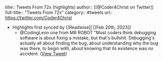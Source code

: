 title:: Tweets From 72x (highlights)
author:: [[@Coder4Christ on Twitter]]
full-title:: "Tweets From 72x"
category:: #tweets
url:: https://twitter.com/Coder4Christ

- Highlights first synced by [[Readwise]] [[Feb 20th, 2023]]
	- @CodingLeon one from MR ROBOT "Most coders think debugging software is about fixing a mistake, but that's bullshit. Debugging's actually all about finding the bug, about understanding why the bug was there, to begin with, about knowing that its existence was no accident. ([View Tweet](https://twitter.com/Coder4Christ/status/1544835194947096580))